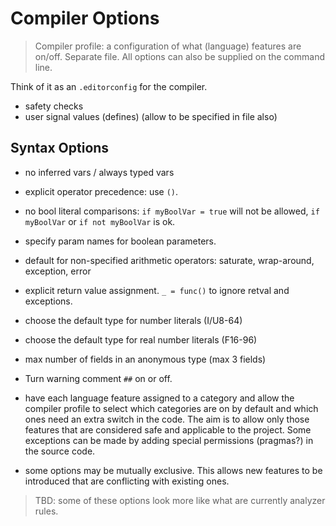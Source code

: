 # Compiler Options

> Compiler profile: a configuration of what (language) features are on/off. Separate file. All options can also be supplied on the command line.

Think of it as an `.editorconfig` for the compiler.

- safety checks
- user signal values (defines) (allow to be specified in file also)

## Syntax Options

- no inferred vars / always typed vars
- explicit operator precedence: use `()`.
- no bool literal comparisons: `if myBoolVar = true` will not be allowed, `if myBoolVar` or `if not myBoolVar` is ok.
- specify param names for boolean parameters.
- default for non-specified arithmetic operators: saturate, wrap-around, exception, error
- explicit return value assignment. `_ = func()` to ignore retval and exceptions.
- choose the default type for number literals (I/U8-64)
- choose the default type for real number literals (F16-96)
- max number of fields in an anonymous type (max 3 fields)
- Turn warning comment `##` on or off.

- have each language feature assigned to a category and allow the compiler profile to select which categories are on by default and which ones need an extra switch in the code. The aim is to allow only those features that are considered safe and applicable to the project. Some exceptions can be made by adding special permissions (pragmas?) in the source code.
- some options may be mutually exclusive. This allows new features to be introduced that are conflicting with existing ones.

> TBD: some of these options look more like what are currently analyzer rules.
